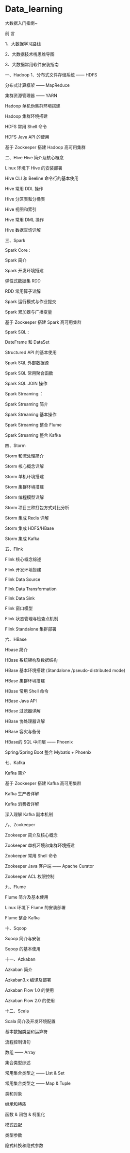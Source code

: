 # Data_learning
大数据入门指南~

 前 言
 
 1、大数据学习路线
 
 2、大数据技术栈思维导图
 
 3、大数据常用软件安装指南
 
 
 
 
 
 一、Hadoop
1、分布式文件存储系统 —— HDFS

分布式计算框架 —— MapReduce

集群资源管理器 —— YARN

Hadoop 单机伪集群环境搭建

Hadoop 集群环境搭建

HDFS 常用 Shell 命令

HDFS Java API 的使用

基于 Zookeeper 搭建 Hadoop 高可用集群
 


二、Hive
Hive 简介及核心概念

Linux 环境下 Hive 的安装部署

Hive CLI 和 Beeline 命令行的基本使用

Hive 常用 DDL 操作

Hive 分区表和分桶表

Hive 视图和索引

Hive 常用 DML 操作

Hive 数据查询详解

 


三、Spark

Spark Core :

Spark 简介

Spark 开发环境搭建

弹性式数据集 RDD

RDD 常用算子详解

Spark 运行模式与作业提交

Spark 累加器与广播变量

基于 Zookeeper 搭建 Spark 高可用集群



Spark SQL :

DateFrame 和 DataSet

Structured API 的基本使用

Spark SQL 外部数据源

Spark SQL 常用聚合函数

Spark SQL JOIN 操作


Spark Streaming ：

Spark Streaming 简介

Spark Streaming 基本操作

Spark Streaming 整合 Flume

Spark Streaming 整合 Kafka





四、Storm

Storm 和流处理简介

Storm 核心概念详解

Storm 单机环境搭建

Storm 集群环境搭建

Storm 编程模型详解

Storm 项目三种打包方式对比分析

Storm 集成 Redis 详解

Storm 集成 HDFS/HBase

Storm 集成 Kafka




五、Flink

Flink 核心概念综述

Flink 开发环境搭建

Flink Data Source

Flink Data Transformation

Flink Data Sink

Flink 窗口模型

Flink 状态管理与检查点机制

Flink Standalone 集群部署




六、HBase

Hbase 简介

HBase 系统架构及数据结构

HBase 基本环境搭建 (Standalone /pseudo-distributed mode)

HBase 集群环境搭建

HBase 常用 Shell 命令

HBase Java API

HBase 过滤器详解

HBase 协处理器详解

HBase 容灾与备份

HBase的 SQL 中间层 —— Phoenix

Spring/Spring Boot 整合 Mybatis + Phoenix




七、Kafka

Kafka 简介

基于 Zookeeper 搭建 Kafka 高可用集群

Kafka 生产者详解

Kafka 消费者详解

深入理解 Kafka 副本机制



八、Zookeeper

Zookeeper 简介及核心概念

Zookeeper 单机环境和集群环境搭建

Zookeeper 常用 Shell 命令

Zookeeper Java 客户端 —— Apache Curator

Zookeeper ACL 权限控制



九、Flume

Flume 简介及基本使用

Linux 环境下 Flume 的安装部署

Flume 整合 Kafka




十、Sqoop

Sqoop 简介与安装

Sqoop 的基本使用




十一、Azkaban

Azkaban 简介

Azkaban3.x 编译及部署

Azkaban Flow 1.0 的使用

Azkaban Flow 2.0 的使用




十二、Scala

Scala 简介及开发环境配置

基本数据类型和运算符

流程控制语句

数组 —— Array

集合类型综述

常用集合类型之 —— List & Set

常用集合类型之 —— Map & Tuple

类和对象

继承和特质

函数 & 闭包 & 柯里化

模式匹配

类型参数

隐式转换和隐式参数
